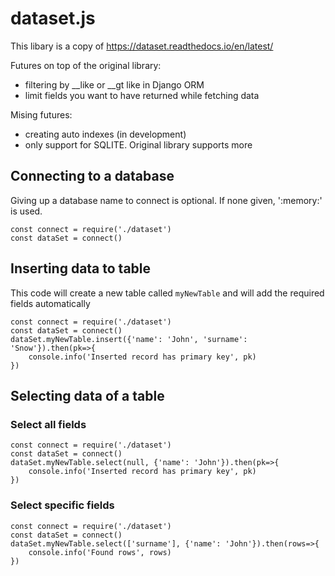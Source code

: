 # dataset.js

This libary is a copy of https://dataset.readthedocs.io/en/latest/ 

Futures on top of the original library:
 - filtering by __like or __gt like in Django ORM
 - limit fields you want to have returned while fetching data 

Mising futures:
 - creating auto indexes (in development)
 - only support for SQLITE. Original library supports more 


## Connecting to a database
Giving up a database name to connect is optional. If none given, ':memory:' is used.
```
const connect = require('./dataset')
const dataSet = connect()
```

## Inserting data to table
This code will create a new table called `myNewTable` and will add the required fields automatically
```
const connect = require('./dataset')
const dataSet = connect()
dataSet.myNewTable.insert({'name': 'John', 'surname': 'Snow'}).then(pk=>{
    console.info('Inserted record has primary key', pk)
})
```

## Selecting data of a table
### Select all fields
```
const connect = require('./dataset')
const dataSet = connect()
dataSet.myNewTable.select(null, {'name': 'John'}).then(pk=>{
    console.info('Inserted record has primary key', pk)
})
```

### Select specific fields
```
const connect = require('./dataset')
const dataSet = connect()
dataSet.myNewTable.select(['surname'], {'name': 'John'}).then(rows=>{
    console.info('Found rows', rows)
})
```